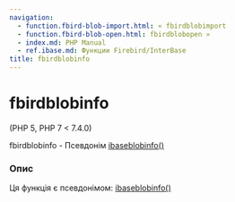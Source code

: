 ```yaml
---
navigation:
  - function.fbird-blob-import.html: « fbirdblobimport
  - function.fbird-blob-open.html: fbirdblobopen »
  - index.md: PHP Manual
  - ref.ibase.md: Функции Firebird/InterBase
title: fbirdblobinfo
---
```

# fbirdblobinfo

(PHP 5, PHP 7 < 7.4.0)

fbirdblobinfo - Псевдонім [ibaseblobinfo()](function.ibase-blob-info.md)

### Опис

Ця функція є псевдонімом: [ibaseblobinfo()](function.ibase-blob-info.md)
